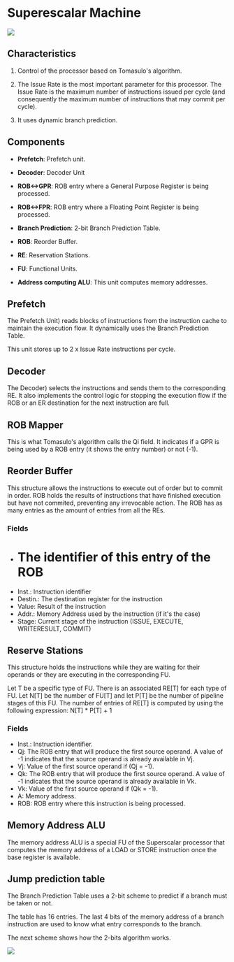 # Superescalar Machine

![](imgs/bm40.png)

## Characteristics

1. Control of the processor based on Tomasulo's algorithm.

2. The Issue Rate is the most important parameter for this processor. The Issue Rate is the maximum number of instructions issued per cycle (and consequently the maximum number of instructions that may commit per cycle).

3. It uses dynamic branch prediction.


## Components

* **Prefetch**: Prefetch unit.

* **Decoder**: Decoder Unit

* **ROB<->GPR**: ROB entry where a General Purpose Register is being processed.  

* **ROB<->FPR**: ROB entry where a Floating Point Register is being processed. 

* **Branch Prediction**: 2-bit Branch Prediction Table. 

* **ROB**: Reorder Buffer. 

* **RE**: Reservation Stations. 

* **FU**: Functional Units. 

* **Address computing ALU**: This unit computes memory addresses.

## Prefetch 

The Prefetch Unit) reads blocks of instructions from the instruction cache to maintain the execution flow. It dynamically uses the Branch Prediction Table.

This unit stores up to 2 x Issue Rate instructions per cycle.

## Decoder

The Decoder) selects the instructions and sends them to the corresponding RE.
It also implements the control logic for stopping the execution flow if the ROB or an ER destination for the next instruction are full.

## ROB Mapper

This is what Tomasulo's algorithm calls the Qi field. It indicates if a GPR is being used by a ROB entry (it shows the entry number) or not (-1). 

## Reorder Buffer

This structure allows the instructions to execute out of order but to commit in order. ROB holds the results of instructions that have finished execution but have not commited, preventing any irrevocable action.
The ROB has as many entries as the amount of entries from all the REs.

### Fields

* # The identifier of this entry of the ROB
* Inst.: Instruction identifier
* Destin.: The destination register for the instruction
* Value: Result of the instruction
* Addr.: Memory Address used by the instruction (if it's the case)
* Stage: Current stage of the instruction (ISSUE, EXECUTE, WRITERESULT, COMMIT)

## Reserve Stations

This structure holds the instructions while they are waiting for their operands or they are executing in the corresponding FU. 

Let T be a specific type of FU. There is an associated RE[T] for each type of FU. Let N[T] be the number of FU[T] and let P[T] be the number of pipeline stages of this FU. The number of entries of RE[T] is computed by using the following expression: N[T] * P[T] + 1

### Fields

* Inst.: Instruction identifier.
* Qj: The ROB entry that will produce the first source operand. A value of -1 indicates that the source operand is already available in Vj.
* Vj: Value of the first source operand if (Qj = -1).
* Qk: The ROB entry that will produce the first source operand. A value of -1 indicates that the source operand is already available in Vk.
* Vk: Value of the first source operand if (Qk = -1).
* A: Memory address.
* ROB: ROB entry where this instruction is being processed.

## Memory Address ALU

The memory address ALU is a special FU of the Superscalar processor that computes the memory address of a LOAD or STORE instruction once the base register is available.

## Jump prediction table

The Branch Prediction Table uses a 2-bit scheme to predict if a branch must be taken or not.

The table has 16 entries. The last 4 bits of the memory address of a branch instruction are used to know what entry corresponds to the branch.

The next scheme shows how the 2-bits algorithm works.

![](imgs/bm41.png)

